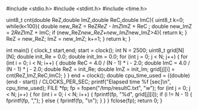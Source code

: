 #include &lt;stdio.h&gt;
#include &lt;stdint.h&gt;
#include &lt;time.h&gt;

uint8_t cnt&#40;double ReZ,double ImZ,double ReC,double ImC&#41;&#123;
    uint8_t k&#61;0;
    while&#40;k&lt;100&#41;&#123;
        double new_ReZ &#61; ReZ*ReZ - ImZ*ImZ &#43; ReC ;
        double new_ImZ &#61; 2*ReZ*ImZ &#43; ImC;
        if &#40;new_ReZ*new_ReZ&#43;new_ImZ*new_ImZ&gt;4&#41;&#123;
            return k;
        &#125;
        ReZ &#61; new_ReZ;
        ImZ &#61; new_ImZ;
        k&#43;&#61;1;
    &#125;
    return k;
&#125;


int main&#40;&#41;
&#123;
    clock_t start,end;
    start &#61; clock&#40;&#41;;
    int N &#61; 2500;
    uint8_t grid&#91;N&#93;&#91;N&#93;;
    double init_Re &#61; 0.0;
    double init_Im &#61; 0.0;
    for &#40;int j &#61; 0; j &lt; N; j&#43;&#43;&#41;
    &#123;
        for &#40;int i &#61; 0; i &lt; N; i&#43;&#43;&#41;
        &#123;
            double ReC &#61; 4.0 / &#40;N - 1&#41; * i - 2.0;
            double ImC &#61; 4.0 / &#40;N - 1&#41; * j - 2.0;
            double ReZ &#61; init_Re;
            double ImZ &#61; init_Im;
            grid&#91;j&#93;&#91;i&#93; &#61; cnt&#40;ReZ,ImZ,ReC,ImC&#41;;
        &#125;
    &#125;
    end &#61; clock&#40;&#41;;
    double cpu_time_used &#61; &#40;&#40;double&#41; &#40;end - start&#41;&#41; / CLOCKS_PER_SEC;
    printf&#40;&quot;Elapsed time &#37;f &#91;sec&#93;\n&quot;, cpu_time_used&#41;;
    FILE *fp;
    fp &#61; fopen&#40;&quot;/tmp/resultC.txt&quot;, &quot;w&quot;&#41;;
    for &#40;int j &#61; 0; j &lt; N; j&#43;&#43;&#41;
    &#123;
        for &#40;int i &#61; 0; i &lt; N; i&#43;&#43;&#41;
        &#123;
            fprintf&#40;fp, &quot;&#37;d&quot;, grid&#91;j&#93;&#91;i&#93;&#41;;
            if &#40;i &#33;&#61; N - 1&#41;
            &#123;
                fprintf&#40;fp, &quot;,&quot;&#41;;
            &#125;
            else
            &#123;
                fprintf&#40;fp, &quot;\n&quot;&#41;;
            &#125;
        &#125;
    &#125;
    fclose&#40;fp&#41;;
    return 0;
&#125;